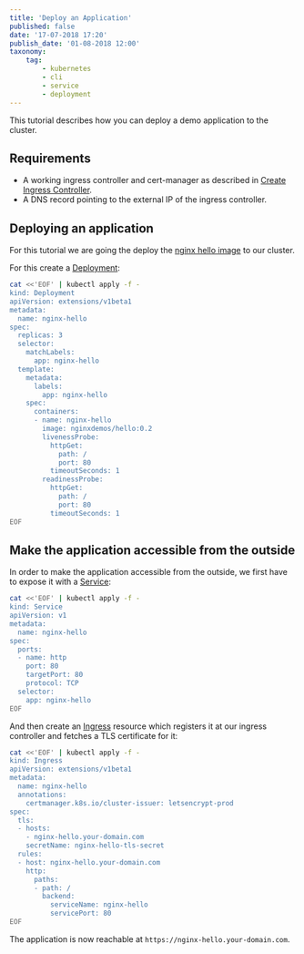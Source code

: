 ```yaml
---
title: 'Deploy an Application'
published: false
date: '17-07-2018 17:20'
publish_date: '01-08-2018 12:00'
taxonomy:
    tag:
        - kubernetes
        - cli
        - service
        - deployment
---
```


This tutorial describes how you can deploy a demo application to the cluster.

## Requirements

* A working ingress controller and cert-manager as described in [Create Ingress Controller](/tutorials/create-ingress-controller).
* A DNS record pointing to the external IP of the ingress controller.

## Deploying an application

For this tutorial we are going the deploy the [nginx hello image](https://hub.docker.com/r/nginxdemos/hello/) to our cluster.

For this create a [Deployment](https://kubernetes.io/docs/concepts/workloads/controllers/deployment/):

```bash
cat <<'EOF' | kubectl apply -f -
kind: Deployment
apiVersion: extensions/v1beta1
metadata:
  name: nginx-hello
spec:
  replicas: 3
  selector:
    matchLabels:
      app: nginx-hello
  template:
    metadata:
      labels:
        app: nginx-hello
    spec:
      containers:
      - name: nginx-hello
        image: nginxdemos/hello:0.2
        livenessProbe:
          httpGet:
            path: /
            port: 80
          timeoutSeconds: 1
        readinessProbe:
          httpGet:
            path: /
            port: 80
          timeoutSeconds: 1
EOF
```

## Make the application accessible from the outside

In order to make the application accessible from the outside, we first have to expose it with a [Service](https://kubernetes.io/docs/concepts/services-networking/service/):

```bash
cat <<'EOF' | kubectl apply -f -
kind: Service
apiVersion: v1
metadata:
  name: nginx-hello
spec:
  ports:
  - name: http
    port: 80
    targetPort: 80
    protocol: TCP
  selector:
    app: nginx-hello
EOF
```

And then create an [Ingress](https://kubernetes.io/docs/concepts/services-networking/ingress/) resource which registers it at our ingress controller and fetches a TLS certificate for it:

```bash
cat <<'EOF' | kubectl apply -f -
kind: Ingress
apiVersion: extensions/v1beta1
metadata:
  name: nginx-hello
  annotations:
    certmanager.k8s.io/cluster-issuer: letsencrypt-prod
spec:
  tls:
  - hosts:
    - nginx-hello.your-domain.com
    secretName: nginx-hello-tls-secret
  rules:
  - host: nginx-hello.your-domain.com
    http:
      paths:
      - path: /
        backend:
          serviceName: nginx-hello
          servicePort: 80
EOF
```

The application is now reachable at ```https://nginx-hello.your-domain.com```.